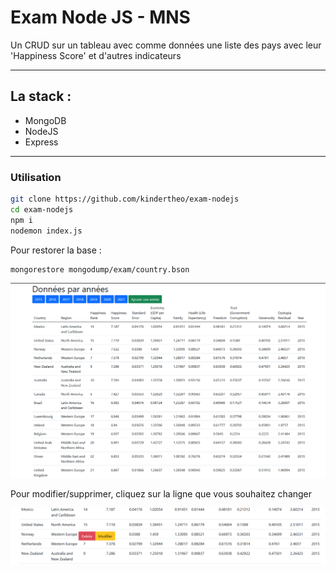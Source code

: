 # Exam Node JS - MNS

Un CRUD sur un tableau avec comme données une liste des pays avec leur 'Happiness Score' et d'autres indicateurs

--------
## La stack : 
- MongoDB
- NodeJS
- Express

--------

### Utilisation 

```bash
git clone https://github.com/kindertheo/exam-nodejs
cd exam-nodejs
npm i
nodemon index.js
```

Pour restorer la base :
```bash
mongorestore mongodump/exam/country.bson
```

![alt text](https://github.com/kindertheo/exam-nodejs/blob/master/img/homepage.png?raw=true)

Pour modifier/supprimer, cliquez sur la ligne que vous souhaitez changer

![alt text](https://github.com/kindertheo/exam-nodejs/blob/master/img/onclick.png?raw=true)
